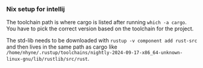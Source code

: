 
### Nix setup for intellij

The toolchain path is where cargo is listed after running `which -a cargo`. You have to pick the correct version based on the toolchain for the project.

The std-lib needs to be downloaded with `rustup -v component add rust-src` and then lives in the same path as cargo like `/home/nhyne/.rustup/toolchains/nightly-2024-09-17-x86_64-unknown-linux-gnu/lib/rustlib/src/rust`.
